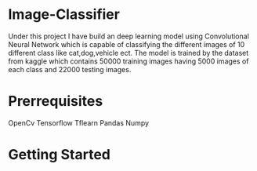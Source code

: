 # Image-Classifier
Under this project I have build an deep learning model using Convolutional Neural Network which is capable of classifying the different images of 10 different class like cat,dog,vehicle ect. The model is trained by the dataset from kaggle which contains 50000 training images having 5000 images of each class and 22000 testing images.

# Prerrequisites
OpenCv
Tensorflow
Tflearn
Pandas
Numpy

# Getting Started


